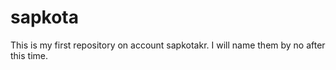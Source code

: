 # sapkota

This is my first repository on account sapkotakr.
I will name them by no after this time.
